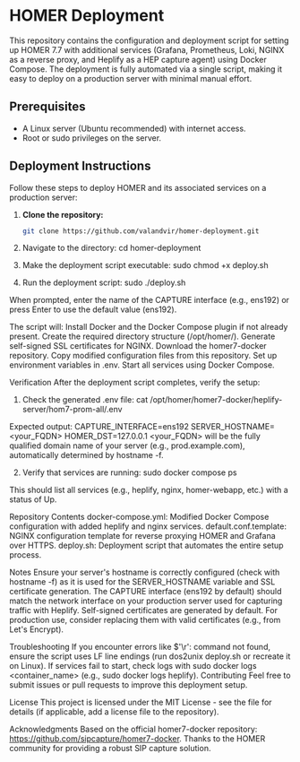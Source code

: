 # HOMER Deployment

This repository contains the configuration and deployment script for setting up HOMER 7.7 with additional services (Grafana, Prometheus, Loki, NGINX as a reverse proxy, and Heplify as a HEP capture agent) using Docker Compose. The deployment is fully automated via a single script, making it easy to deploy on a production server with minimal manual effort.

## Prerequisites

- A Linux server (Ubuntu recommended) with internet access.
- Root or sudo privileges on the server.

## Deployment Instructions

Follow these steps to deploy HOMER and its associated services on a production server:

1. **Clone the repository:**
   ```bash
   git clone https://github.com/valandvir/homer-deployment.git
   
2. Navigate to the directory:
cd homer-deployment

3. Make the deployment script executable:
sudo chmod +x deploy.sh

4. Run the deployment script:
sudo ./deploy.sh

When prompted, enter the name of the CAPTURE interface (e.g., ens192) or press Enter to use the default value (ens192).

The script will:
Install Docker and the Docker Compose plugin if not already present.
Create the required directory structure (/opt/homer/).
Generate self-signed SSL certificates for NGINX.
Download the homer7-docker repository.
Copy modified configuration files from this repository.
Set up environment variables in .env.
Start all services using Docker Compose.

Verification
After the deployment script completes, verify the setup:

1. Check the generated .env file:
cat /opt/homer/homer7-docker/heplify-server/hom7-prom-all/.env

Expected output:
CAPTURE_INTERFACE=ens192
SERVER_HOSTNAME=<your_FQDN>
HOMER_DST=127.0.0.1
<your_FQDN> will be the fully qualified domain name of your server (e.g., prod.example.com), automatically determined by hostname -f.

2. Verify that services are running:
sudo docker compose ps

This should list all services (e.g., heplify, nginx, homer-webapp, etc.) with a status of Up.

Repository Contents
docker-compose.yml: Modified Docker Compose configuration with added heplify and nginx services.
default.conf.template: NGINX configuration template for reverse proxying HOMER and Grafana over HTTPS.
deploy.sh: Deployment script that automates the entire setup process.

Notes
Ensure your server's hostname is correctly configured (check with hostname -f) as it is used for the SERVER_HOSTNAME variable and SSL certificate generation.
The CAPTURE interface (ens192 by default) should match the network interface on your production server used for capturing traffic with Heplify.
Self-signed certificates are generated by default. For production use, consider replacing them with valid certificates (e.g., from Let's Encrypt).

Troubleshooting
If you encounter errors like $'\r': command not found, ensure the script uses LF line endings (run dos2unix deploy.sh or recreate it on Linux).
If services fail to start, check logs with sudo docker logs <container_name> (e.g., sudo docker logs heplify).
Contributing
Feel free to submit issues or pull requests to improve this deployment setup.

License
This project is licensed under the MIT License - see the  file for details (if applicable, add a license file to the repository).

Acknowledgments
Based on the official homer7-docker repository: https://github.com/sipcapture/homer7-docker.
Thanks to the HOMER community for providing a robust SIP capture solution.
